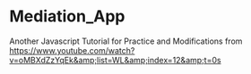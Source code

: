 # Mediation_App
Another Javascript Tutorial for Practice and Modifications from https://www.youtube.com/watch?v=oMBXdZzYqEk&amp;list=WL&amp;index=12&amp;t=0s
